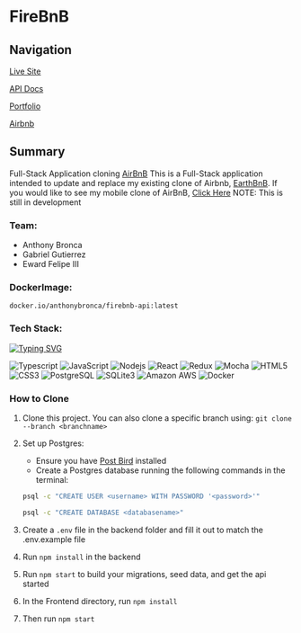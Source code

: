 # FireBnB

## Navigation
[Live Site](https://firebnb-api.onrender.com)

[API Docs](https://github.com/AnthonyBronca/FireBnB/wiki)

[Portfolio](https://anthonybronca.github.io/anthony_portfolio/)

[Airbnb](https://www.airbnb.com/)


## Summary
Full-Stack Application cloning [AirBnB](https://www.airbnb.com/)
This is a Full-Stack application intended to update and replace my existing clone of Airbnb, [EarthBnB](https://github.com/AnthonyBronca/EarthBnB).
If you would like to see my mobile clone of AirBnB, [Click Here](https://github.com/AnthonyBronca/EarthBnB-mobile) NOTE: This is still in development


### Team: 
- Anthony Bronca
- Gabriel Gutierrez
- Eward Felipe III

### DockerImage:
`docker.io/anthonybronca/firebnb-api:latest`

### Tech Stack:
[![Typing SVG](https://readme-typing-svg.demolab.com?font=Fira+Code&pause=500&color=007acc&width=435&lines=TypeScript;Express;Sequelize;React;Redux;PostgreSQL;SQLite3;Docker;HTML5;CSS3)](https://git.io/typing-svg)

![Typescript](https://img.shields.io/badge/TypeScript-007ACC?style=for-the-badge&logo=typescript&logoColor=white)
![JavaScript](https://img.shields.io/badge/JavaScript-323330?style=for-the-badge&logo=javascript&logoColor=F7DF1E)
![Nodejs](https://img.shields.io/badge/Node.js-43853D?style=for-the-badge&logo=node.js&logoColor=white)
![React](	https://img.shields.io/badge/React-20232A?style=for-the-badge&logo=react&logoColor=61DAFB)
![Redux](https://img.shields.io/badge/Redux-593D88?style=for-the-badge&logo=redux&logoColor=white)
![Mocha](https://img.shields.io/badge/mocha.js-323330?style=for-the-badge&logo=mocha&logoColor=Brown)
![HTML5](https://img.shields.io/badge/HTML5-E34F26?style=for-the-badge&logo=html5&logoColor=white)
![CSS3](https://img.shields.io/badge/CSS3-1572B6?style=for-the-badge&logo=css3&logoColor=white)
![PostgreSQL](https://img.shields.io/badge/PostgreSQL-316192?style=for-the-badge&logo=postgresql&logoColor=white)
![SQLite3](https://img.shields.io/badge/SQLite3-00000F?style=for-the-badge&logo=sqlite3&logoColor=white)
![Amazon AWS](https://img.shields.io/badge/Amazon_AWS-232F3E?style=for-the-badge&logo=amazon-aws&logoColor=white)
![Docker](https://img.shields.io/badge/Docker-2CA5E0?style=for-the-badge&logo=docker&logoColor=white)


### How to Clone

1. Clone this project. You can also clone a specific branch using:
`git clone --branch <branchname> `

2. Set up Postgres:
   - Ensure you have [Post Bird](https://github.com/Paxa/postbird) installed
   - Create a Postgres database running the following commands in the terminal:
   ```sh
   psql -c "CREATE USER <username> WITH PASSWORD '<password>'"
   ```
   ```sh
   psql -c "CREATE DATABASE <databasename>"
   ```
3. Create a `.env` file in the backend folder and fill it out to match the .env.example file
4. Run `npm install` in the backend
5. Run `npm start` to build your migrations, seed data, and get the api started
6. In the Frontend directory, run `npm install`
7. Then run `npm start`



